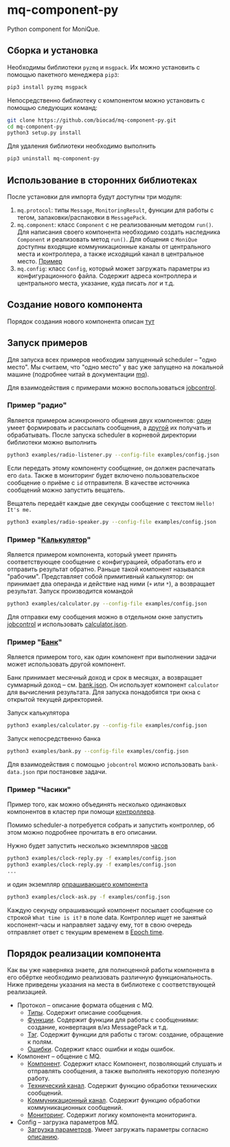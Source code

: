 # mq-component-py
Python component for MoniQue.

## Сборка и установка

Необходимы библиотеки `pyzmq` и `msgpack`. Их можно установить с помощью пакетного менеджера `pip3`:

```bash
pip3 install pyzmq msgpack
```

Непосредственно библиотеку с компонентом можно установить с помощью следующих команд:

```bash
git clone https://github.com/biocad/mq-component-py.git
cd mq-component-py
python3 setup.py install
```

Для удаления библиотеки необходимо выполнить
```bash
pip3 uninstall mq-component-py
```

## Использование в сторонних библиотеках

После установки для импорта будут доступны три модуля:
1. `mq.protocol`: типы `Message`, `MonitoringResult`, функции для работы с тегом, запаковки/распаковки в `MessagePack`.
2. `mq.component`: класс `Component` с не реализованным методом `run()`. Для написания своего компонента необходимо создать наследника `Component` и реализовать метод `run()`. 
   Для общения с `MoniQue` доступны входящие коммуникационные каналы от центрального места и контроллера, а также исходящий канал в центральное место. [Пример](examples/radio-listener.py)
3. `mq.config`: класс `Config`, который может загружать параметры из конфигурационного файла. Содержит адреса контроллера и центрального места, указание, куда писать лог и т.д.

## Создание нового компонента

Порядок создания нового компонента описан [тут](doc/Develop.md)

## Запуск примеров

Для запуска всех примеров необходим запущенный scheduler – "одно место". Мы считаем, что "одно место" у вас уже запущено на локальной машине (подробнее читай в документации [mq](https://github.com/biocad/mq)).

Для взаимодействия с примерами можно воспользоваться [jobcontrol](https://github.com/biocad/mq-jobcontrol).

### Пример "радио"

Является примером асинхронного общения двух компонентов: [один](examples/radio-speaker.py) умеет формировать и рассылать сообщения, а [другой](examples/radio-listener.py) их получать и обрабатывать.
После запуска scheduler в корневой директории библиотеки можно выполнить

```bash
python3 examples/radio-listener.py --config-file examples/config.json
```

Если передать этому компоненту сообщение, он должен распечатать его `data`. Также в мониторинг будет включено пользовательское сообщение о приёме с `id` отправителя.
В качестве источника сообщений можно запустить вещатель.

Вещатель передаёт каждые две секунды сообщение с текстом `Hello! It's me.`

```bash
python3 examples/radio-speaker.py --config-file examples/config.json
```

### Пример "[Калькулятор](examples/calculator.py)"

Является примером компонента, который умеет принять соответствующее сообщение с конфигурацией, обработать его и отправить результат обратно.
Раньше такой компонент назывался "рабочим".
Представляет собой примитивный калькулятор: он принимает два операнда и действие над ними (`+` или `*`), а возвращает результат. Запуск производится командой 

```bash
python3 examples/calculator.py --config-file examples/config.json
```

Для отправки ему сообщения можно в отдельном окне запустить [jobcontrol](https://github.com/biocad/mq-jobcontrol) и использовать [calculator.json](examples/calculator.json).

### Пример "[Банк](examples/bank.py)"

Является примером того, как один компонент при выполнении задачи может использовать другой компонент.

Банк принимает месячный доход и срок в месяцах, а возвращает суммарный доход – см. [bank.json](examples/bank.json). Он использует компонент `calculator` для вычисления результата.
Для запуска понадобятся три окна с открытой текущей директорией.

Запуск калькулятора
```bash
python3 examples/calculator.py --config-file examples/config.json
```

Запуск непосредственно банка
```bash
python3 examples/bank.py --config-file examples/config.json
```

Для взаимодействия с помощью `jobcontrol` можно использовать `bank-data.json` при постановке задачи.

### Пример "Часики"

Пример того, как можно объединять несколько одинаковых компонентов в кластер при помощи [контроллера](https://github.com/biocad/mq-controller). 

Помимо scheduler-а потребуется собрать и запустить контроллер, об этом можно подробнее прочитать в его описании.

Нужно будет запустить несколько экземпляров [часов](examples/clock-reply.py)
```bash
python3 examples/clock-reply.py -f examples/config.json
python3 examples/clock-reply.py -f examples/config.json
...
```

и один экземпляр [опрашивающего компонента](examples/clock-ask.py)
```bash
python3 examples/clock-ask.py -f examples/config.json
```

Каждую секунду опрашивающий компонент посылает сообщение со строкой `What time is it?` в поле data. Контроллер ищет не занятый коспонент-часы и направляет задачу ему, тот в свою очередь отправляет ответ с текущим временем в [Epoch time](https://en.wikipedia.org/wiki/Unix_time).

## Порядок реализации компонента

Как вы уже наверняка знаете, для полноценной работы компонента в его обёртке необходимо реализовать различную функциональность.
Ниже приведены указания на места в библиотеке с соответствующей реализацией.

  * Протокол – описание формата общения с MQ.
    * [Типы](mq/protocol/types.py). Содержит описание сообщения. 
    * [Функции](mq/protocol/functions.py). Содержит функции для работы с сообщениями: создание, конвертация в/из MessagePack и т.д. 
    * [Тэг](mq/protocol/tag.py). Содержит функции для работы с тэгом: создание, обращение к полям.
    * [Ошибки](mq/protocol/error.py). Содержит класс ошибки и коды ошибок.
  * Компонент – общение с MQ.
    * [Компонент](mq/component/component.py). Содержит класс Компонент, позволяющий слушать и отправлять сообщения, а также выполнять некоторую полезную работу.
    * [Технический канал](mq/component/technical.py). Содержит функцию обработки технических сообщений.
    * [Коммуникационный канал](mq/component/communication.py). Содержит функцию обработки коммуникационных сообщений.
    * [Мониторинг](mq/component/monitoring.py). Содержит логику компонента мониторинга. 
  * Config – загрузка параметров MQ.
    * [Загрузка параметров](mq/config.py). Умеет загружать параметры согласно [описанию](https://github.com/biocad/mq/blob/master/doc/ConfigJson.md).
